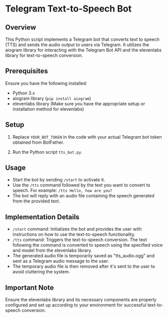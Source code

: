 # Telegram Text-to-Speech Bot

## Overview
This Python script implements a Telegram bot that converts text to speech (TTS) and sends the audio output to users via Telegram. It utilizes the aiogram library for interacting with the Telegram Bot API and the elevenlabs library for text-to-speech conversion.

## Prerequisites
Ensure you have the following installed:
- Python 3.x
- aiogram library (`pip install aiogram`)
- elevenlabs library (Make sure you have the appropriate setup or installation method for elevenlabs)

## Setup
1. Replace `YOUR_BOT_TOKEN` in the code with your actual Telegram bot token obtained from BotFather.

2. Run the Python script `tts_bot.py`.

## Usage
- Start the bot by sending `/start` to activate it.
- Use the `/tts` command followed by the text you want to convert to speech. For example: `/tts Hello, how are you?`
- The bot will reply with an audio file containing the speech generated from the provided text.

## Implementation Details
- `/start` command: Initializes the bot and provides the user with instructions on how to use the text-to-speech functionality.
- `/tts` command: Triggers the text-to-speech conversion. The text following the command is converted to speech using the specified voice and model from the elevenlabs library.
- The generated audio file is temporarily saved as "tts_audio.ogg" and sent as a Telegram audio message to the user.
- The temporary audio file is then removed after it's sent to the user to avoid cluttering the system.

## Important Note
Ensure the elevenlabs library and its necessary components are properly configured and set up according to your environment for successful text-to-speech conversion.


